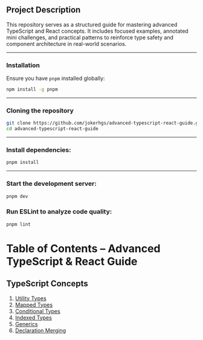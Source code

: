 ## Project Description

This repository serves as a structured guide for mastering advanced TypeScript and React concepts. It includes focused examples, annotated mini challenges, and practical patterns to reinforce type safety and component architecture in real-world scenarios.

---

### Installation

Ensure you have `pnpm` installed globally:

```bash
npm install -g pnpm
```

---

### Cloning the repository

```bash
git clone https://github.com/jokerhgs/advanced-typescript-react-guide.git
cd advanced-typescript-react-guide
```

---

### Install dependencies:

```bash
pnpm install
```

---

### Start the development server:

```bash
pnpm dev
```

### Run ESLint to analyze code quality:

```bash
pnpm lint
```

# Table of Contents – Advanced TypeScript & React Guide

## TypeScript Concepts

1. [Utility Types](/src/advanced-typescript/#1-utility-types/utility-types.md)
2. [Mapped Types](src/advanced-typescript/#2-mapped-types/mapped-types.md)
3. [Conditional Types](src/advanced-typescript/#3-conditional-types/conditional-types.md)
4. [Indexed Types](src/advanced-typescript/#4-indexed-types/indexed-types.md)
5. [Generics](src/advanced-typescript/#5-generics/generics.md)
6. [Declaration Merging](src/advanced-typescript/#6-declaration-merging/declaration-merging.md)
